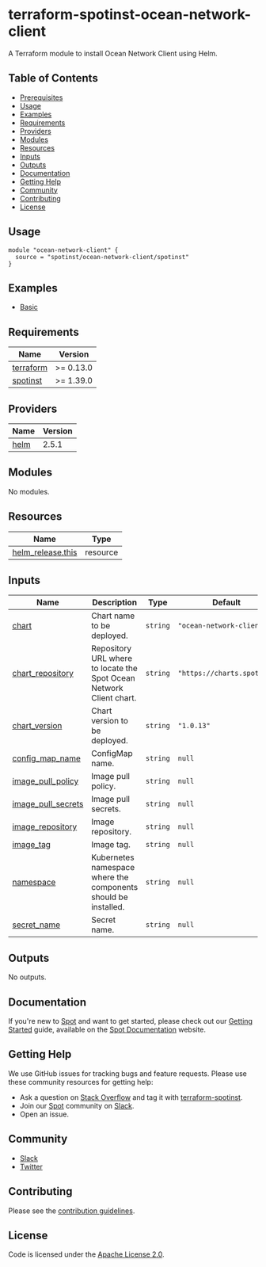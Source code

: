 # terraform-spotinst-ocean-network-client
A Terraform module to install Ocean Network Client using Helm.

## Table of Contents

- [Prerequisites](#prerequisites)
- [Usage](#usage)
- [Examples](#examples)
- [Requirements](#requirements)
- [Providers](#providers)
- [Modules](#modules)
- [Resources](#resources)
- [Inputs](#inputs)
- [Outputs](#outputs)
- [Documentation](#documentation)
- [Getting Help](#getting-help)
- [Community](#community)
- [Contributing](#contributing)
- [License](#license)

## Usage

```hcl
module "ocean-network-client" {
  source = "spotinst/ocean-network-client/spotinst"
}
```

## Examples

- [Basic](examples/basic)

<!-- BEGINNING OF PRE-COMMIT-TERRAFORM DOCS HOOK -->
## Requirements

| Name | Version |
|------|---------|
| <a name="requirement_terraform"></a> [terraform](#requirement\_terraform) | >= 0.13.0 |
| <a name="requirement_spotinst"></a> [spotinst](#requirement\_spotinst) | >= 1.39.0 |

## Providers

| Name | Version |
|------|---------|
| <a name="provider_helm"></a> [helm](#provider\_helm) | 2.5.1 |

## Modules

No modules.

## Resources

| Name | Type |
|------|------|
| [helm_release.this](https://registry.terraform.io/providers/hashicorp/helm/latest/docs/resources/release) | resource |

## Inputs

| Name | Description | Type | Default                    | Required |
|------|-------------|------|----------------------------|:--------:|
| <a name="input_chart"></a> [chart](#input\_chart) | Chart name to be deployed. | `string` | `"ocean-network-client"`   | no |
| <a name="input_chart_repository"></a> [chart\_repository](#input\_chart\_repository) | Repository URL where to locate the Spot Ocean Network Client chart. | `string` | `"https://charts.spot.io"` | no |
| <a name="input_chart_version"></a> [chart\_version](#input\_chart\_version) | Chart version to be deployed. | `string` | `"1.0.13"`                 | no |
| <a name="input_config_map_name"></a> [config\_map\_name](#input\_config\_map\_name) | ConfigMap name. | `string` | `null`                     | no |
| <a name="input_image_pull_policy"></a> [image\_pull\_policy](#input\_image\_pull\_policy) | Image pull policy. | `string` | `null`                     | no |
| <a name="input_image_pull_secrets"></a> [image\_pull\_secrets](#input\_image\_pull\_secrets) | Image pull secrets. | `string` | `null`                     | no |
| <a name="input_image_repository"></a> [image\_repository](#input\_image\_repository) | Image repository. | `string` | `null`                     | no |
| <a name="input_image_tag"></a> [image\_tag](#input\_image\_tag) | Image tag. | `string` | `null`                     | no |
| <a name="input_namespace"></a> [namespace](#input\_namespace) | Kubernetes namespace where the components should be installed. | `string` | `null`                     | no |
| <a name="input_secret_name"></a> [secret\_name](#input\_secret\_name) | Secret name. | `string` | `null`                     | no |

## Outputs

No outputs.
<!-- END OF PRE-COMMIT-TERRAFORM DOCS HOOK -->

## Documentation

If you're new to [Spot](https://spot.io/) and want to get started, please check out our [Getting Started](https://docs.spot.io/connect-your-cloud-provider/) guide, available on the [Spot Documentation](https://docs.spot.io/) website.

## Getting Help

We use GitHub issues for tracking bugs and feature requests. Please use these community resources for getting help:

- Ask a question on [Stack Overflow](https://stackoverflow.com/) and tag it with [terraform-spotinst](https://stackoverflow.com/questions/tagged/terraform-spotinst/).
- Join our [Spot](https://spot.io/) community on [Slack](http://slack.spot.io/).
- Open an issue.

## Community

- [Slack](http://slack.spot.io/)
- [Twitter](https://twitter.com/spot_hq/)

## Contributing

Please see the [contribution guidelines](.github/CONTRIBUTING.md).

## License

Code is licensed under the [Apache License 2.0](LICENSE).
